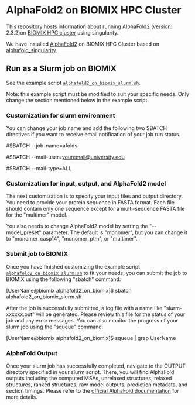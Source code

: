 # AlphaFold2 on BIOMIX HPC Cluster
This repository hosts information about running AlphaFold2 (version: 2.3.2)on [BIOMIX HPC cluster](https://bioit.dbi.udel.edu/BIOMIX/BIOMIX-cluster.html) using singularity.

We have installed [AlphaFold2](https://github.com/google-deepmind/alphafold) on BIOMIX HPC Cluster based on [alphafold_singularity](https://github.com/prehensilecode/alphafold_singularity).

## Run as a Slurm job on BIOMIX 
See the example script [`alphafold2_on_biomix_slurm.sh`](https://github.com/udel-cbcb/alphafold2_on_biomix/blob/main/alphafold2_on_biomix_slurm.sh).

Note: this example script must be modified to suit your specific needs. Only change the section mentioned below in the example script.

### Customization for slurm environment
You can change your job name and add the following two SBATCH directives if you want to receive email notification of your job run status.

#SBATCH --job-name=afolds

#SBATCH --mail-user=youremail@university.edu

#SBATCH --mail-type=ALL

### Customization for input, output, and AlphaFold2 model 
The next customization is to specify your input files and output directory. You need to provide your protein sequence in FASTA format. Each file should contain only one sequence except for a multi-sequence FASTA file for the "multimer" model.

You also needs to change AlphaFold2 model by setting the "--model_preset" parameter. The default is "monomer", but you can change it to "monomer_casp14", "monomer_ptm", or "multimer". 

### Submit job to BIOMIX
Once you have finished customizing the example script [`alphafold2_on_biomix_slurm.sh`](https://github.com/udel-cbcb/alphafold2_on_biomix/blob/main/alphafold2_on_biomix_slurm.sh) to fit your needs, you can submit the job to BIOMIX using the following "sbatch" command:

[UserName@biomix alphafold2_on_biomix]$ sbatch alphafold2_on_biomix_slurm.sh

After the job is successfully submitted, a log file with a name like "slurm-xxxxxx.out" will be generated. Please review this file for the status of your job and any error messages. You can also monitor the progress of your slurm job using the "squeue" command. 

[UserName@biomix alphafold2_on_biomix]$ squeue | grep UserName 

### AlphaFold Output
Once your slurm job has successfully completed, navigate to the OUTPUT directory specified in your slurm script. There, you will find AlphaFold outputs including the computed MSAs, unrelaxed structures, relaxed structures, ranked structures, raw model outputs, prediction metadata, and section timings. Please refer to the [official AlphaFold documentation](https://github.com/google-deepmind/alphafold#alphafold-output) for more details.
